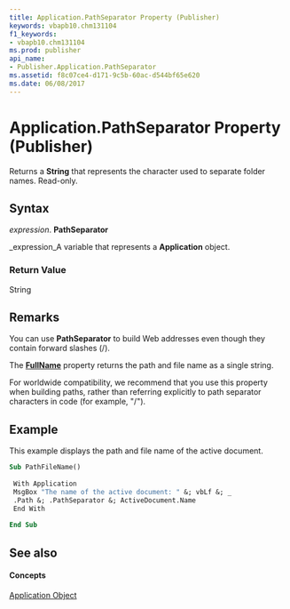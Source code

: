 ```yaml
---
title: Application.PathSeparator Property (Publisher)
keywords: vbapb10.chm131104
f1_keywords:
- vbapb10.chm131104
ms.prod: publisher
api_name:
- Publisher.Application.PathSeparator
ms.assetid: f8c07ce4-d171-9c5b-60ac-d544bf65e620
ms.date: 06/08/2017
---
```



# Application.PathSeparator Property (Publisher)

Returns a  **String** that represents the character used to separate folder names. Read-only.


## Syntax

 _expression_. **PathSeparator**

 _expression_A variable that represents a  **Application** object.


### Return Value

String


## Remarks

You can use  **PathSeparator** to build Web addresses even though they contain forward slashes (/).

The  **[FullName](document-fullname-property-publisher.md)** property returns the path and file name as a single string.

For worldwide compatibility, we recommend that you use this property when building paths, rather than referring explicitly to path separator characters in code (for example, "/").


## Example

This example displays the path and file name of the active document.


```vb
Sub PathFileName() 
 
 With Application 
 MsgBox "The name of the active document: " &; vbLf &; _ 
 .Path &; .PathSeparator &; ActiveDocument.Name 
 End With 
 
End Sub
```


## See also


#### Concepts


 [Application Object](application-object-publisher.md)

